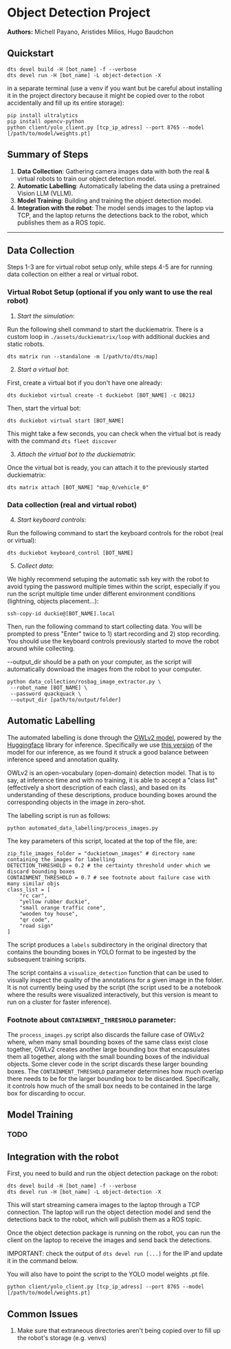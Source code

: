 # Object Detection Project

**Authors:** Michell Payano, Aristides Milios, Hugo Baudchon

## Quickstart

```
dts devel build -H [bot_name] -f --verbose
dts devel run -H [bot_name] -L object-detection -X
```

in a separate terminal (use a venv if you want but be careful about installing it in the project directory because it might be copied over to the robot accidentally and fill up its entire storage):

```
pip install ultralytics
pip install opencv-python
python client/yolo_client.py [tcp_ip_adress] --port 8765 --model [/path/to/model/weights.pt]
```

## Summary of Steps  
1. **Data Collection**: Gathering camera images data with both the real & virtual robots to train our object detection model.  
2. **Automatic Labelling**: Automatically labeling the data using a pretrained Vision LLM (VLLM).
3. **Model Training**: Building and training the object detection model.  
4. **Integration with the robot**: The model sends images to the laptop via TCP, and the laptop returns the detections back to the robot, which publishes them as a ROS topic.

---

## Data Collection

Steps 1-3 are for virtual robot setup only, while steps 4-5 are for running data collection on either a real or virtual robot.

### Virtual Robot Setup (optional if you only want to use the real robot)

1. *Start the simulation*:  

Run the following shell command to start the duckiematrix. There is a custom loop in ```./assets/duckiematrix/loop``` with additional duckies and static robots.
```shell
dts matrix run --standalone -m [/path/to/dts/map]
```

2. *Start a virtual bot*:

First, create a virtual bot if you don't have one already:
```shell
dts duckiebot virtual create -t duckiebot [BOT_NAME] -c DB21J
```

Then, start the virtual bot:
```shell
dts duckiebot virtual start [BOT_NAME]
```

This might take a few seconds, you can check when the virtual bot is ready with the command ```dts fleet discover```

3. *Attach the virtual bot to the duckiematrix*:

Once the virtual bot is ready, you can attach it to the previously started duckiematrix:
```shell
dts matrix attach [BOT_NAME] "map_0/vehicle_0"
```

### Data collection (real and virtual robot)
4. *Start keyboard controls*:

Run the following command to start the keyboard controls for the robot (real or virtual):
```shell
dts duckiebot keyboard_control [BOT_NAME]
```

5. *Collect data*:

We highly recommend setuping the automatic ssh key with the robot to avoid typing the password multiple times within the script, especially if you run the script multiple time under different environment conditions (lightning, objects placement...):

```shell
ssh-copy-id duckie@[BOT_NAME].local
```

Then, run the following command to start collecting data. You will be prompted to press "Enter" twice to 1) start recording and 2) stop recording. You should use the keyboard controls previously started to move the robot around while collecting.

--output_dir should be a path on your computer, as the script will automatically download the images from the robot to your computer.
```shell
python data_collection/rosbag_image_extractor.py \
 --robot_name [BOT_NAME] \
 --password quackquack \
 --output_dir [path/to/output/folder]
```


## Automatic Labelling  

The automated labelling is done through the [OWLv2 model](https://huggingface.co/docs/transformers/en/model_doc/owlv2), powered by the [Huggingface](https://huggingface.co/) library for inference. Specifically we use [this version](https://huggingface.co/google/owlv2-base-patch16-ensemble) of the model for our inference, as we found it struck a good balance between inference speed and annotation quality.

OWLv2 is an open-vocabulary (open-domain) detection model. That is to say, at inference time and with no training, it is able to accept a "class list" (effectively a short description of each class), and based on its understanding of these descriptions, produce bounding boxes around the corresponding objects in the image in zero-shot.

The labelling script is run as follows:

```
python automated_data_labelling/process_images.py
```

The key parameters of this script, located at the top of the file, are:

```
zip_file_images_folder = "duckietown_images" # directory name containing the images for labelling
DETECTION_THRESHOLD = 0.2 # the certainty threshold under which we discard bounding boxes
CONTAINMENT_THRESHOLD = 0.7 # see footnote about failure case with many similar objs
class_list = [
    "rc car",
    "yellow rubber duckie",
    "small orange traffic cone",
    "wooden toy house",
    "qr code",
    "road sign"
] 
```

The script produces a `labels` subdirectory in the original directory that contains the bounding boxes in YOLO format to be ingested by the subsequent training scripts.

The script contains a `visualize_detection` function that can be used to visually inspect the quality of the annotations for a given image in the folder. It is not currently being used by the script (the script used to be a notebook where the results were visualized interactively, but this version is meant to run on a cluster for faster inference).

### Footnote about `CONTAINMENT_THRESHOLD` parameter:

The `process_images.py` script also discards the failure case of OWLv2 where, when many small bounding boxes of the same class exist close together, OWLv2 creates another large bounding box that encapsulates them all together, along with the small bounding boxes of the individual objects. Some clever code in the script discards these larger bounding boxes. The `CONTAINMENT_THRESHOLD` parameter determines how much overlap there needs to be for the larger bounding box to be discarded. Specifically, it controls how much of the small box needs to be contained in the large box for discarding to occur. 

## Model Training

### TODO

## Integration with the robot

First, you need to build and run the object detection package on the robot:
```
dts devel build -H [bot_name] -f --verbose
dts devel run -H [bot_name] -L object-detection -X
```

This will start streaming camera images to the laptop through a TCP connection.
The laptop will run the object detection model and send the detections back to the robot, which will publish them as a ROS topic.

Once the object detection package is running on the robot, you can run the client on the laptop to receive the images and send back the detections.

IMPORTANT: check the output of ```dts devel run [...]``` for the IP and update it in the command below.

You will also have to point the script to the YOLO model weights .pt file.
```
python client/yolo_client.py [tcp_ip_adress] --port 8765 --model [/path/to/model/weights.pt]
```

## Common Issues

1. Make sure that extraneous directories aren't being copied over to fill up the robot's storage (e.g. venvs)